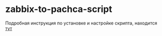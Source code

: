 # zabbix-to-pachca-script
Подробная инструкция по установке и настройке скрипта, находится [тут](https://github.com/LostWayfarerC/zabbix-to-pachca-script/wiki)
